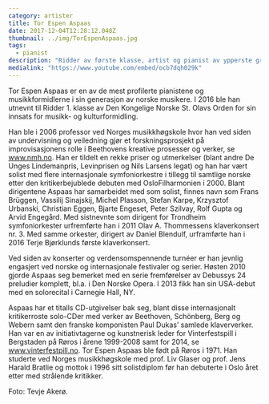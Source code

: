 ```yaml
---
category: artister
title: Tor Espen Aspaas
date: 2017-12-04T12:28:12.048Z
thumbnail: ../img/TorEspenAspaas.jpg
tags:
  - pianist
description: "Ridder av første klasse, artist og pianist av ypperste grad, og formidler og humanist av natur."
medialink: "https://www.youtube.com/embed/ocb7dqh029k"
---
```


Tor Espen Aspaas er en av de mest profilerte pianistene og musikkformidlerne i sin generasjon av norske musikere. I 2016 ble han utnevnt til Ridder 1. klasse av Den Kongelige Norske St. Olavs Orden for sin innsats for musikk- og kulturformidling.   

Han ble i 2006 professor ved Norges musikkhøgskole hvor han ved siden av undervisning og veiledning gjør et forskningsprosjekt på improvisasjonens rolle i Beethovens kreative prosesser og verker, se www.nmh.no. Han er tildelt en rekke priser og utmerkelser (blant andre De Unges Lindemanpris, Levinprisen og Nils Larsens legat) og han har vært solist med flere internasjonale symfoniorkestre i tillegg til samtlige norske etter den kritikerbejublede debuten med OsloFilharmonien i 2000. Blant dirigentene Aspaas har samarbeidet med som solist, finnes navn som Frans Brüggen, Vassilij Sinajskij, Michel Plasson, Stefan Karpe, Krzysztof Urbanski, Christian Eggen, Bjarte Engeset, Peter Szilvay, Rolf Gupta og Arvid Engegård. Med sistnevnte som dirigent for Trondheim symfoniorkester urfremførte han i 2011 Olav A. Thommessens klaverkonsert nr. 3. Med samme orkester, dirigert av Daniel Blendulf, urframførte han i 2016 Terje Bjørklunds første klaverkonsert.  

Ved siden av konserter og verdensomspennende turnéer er han jevnlig engasjert ved norske og internasjonale festivaler og serier. Høsten 2010 gjorde Aspaas seg bemerket med en serie fremførelser av Debussys 24 preludier komplett, bl.a. i Den Norske Opera. I 2013 fikk han sin USA-debut med en solorecital i Carnegie Hall, NY.  

Aspaas har et titalls CD-utgivelser bak seg, blant disse internasjonalt kritikerroste solo-CDer med verker av Beethoven, Schönberg, Berg og Webern samt den franske komponisten Paul Dukas’ samlede klaververker. Han var en av initiativtagerne og kunstnerisk leder for Vinterfestspill i Bergstaden på Røros i årene 1999-2008 samt for 2014, se www.vinterfestpill.no. Tor Espen Aspaas ble født på Røros i 1971. Han studerte ved Norges musikkhøgskole med prof. Liv Glaser og prof. Jens Harald Bratlie og mottok i 1996 sitt solistdiplom før han debuterte i Oslo året etter med strålende kritikker.  

Foto: Tevje Akerø.
